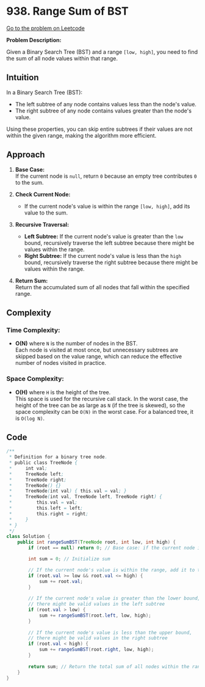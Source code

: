 # 938. Range Sum of BST

[Go to the problem on Leetcode](https://leetcode.com/problems/range-sum-of-bst/)

**Problem Description:**  

Given a Binary Search Tree (BST) and a range `[low, high]`, you need to find the sum of all node values within that range.

## Intuition

In a Binary Search Tree (BST):
- The left subtree of any node contains values less than the node's value.
- The right subtree of any node contains values greater than the node's value.

Using these properties, you can skip entire subtrees if their values are not within the given range, making the algorithm more efficient.

## Approach

1. **Base Case:**  
   If the current node is `null`, return `0` because an empty tree contributes `0` to the sum.

2. **Check Current Node:**  
   - If the current node's value is within the range `[low, high]`, add its value to the sum.

3. **Recursive Traversal:**
   - **Left Subtree:** If the current node's value is greater than the `low` bound, recursively traverse the left subtree because there might be values within the range.
   - **Right Subtree:** If the current node's value is less than the `high` bound, recursively traverse the right subtree because there might be values within the range.

4. **Return Sum:**  
   Return the accumulated sum of all nodes that fall within the specified range.

## Complexity

### Time Complexity:
- **O(N)** where `N` is the number of nodes in the BST.  
  Each node is visited at most once, but unnecessary subtrees are skipped based on the value range, which can reduce the effective number of nodes visited in practice.

### Space Complexity:
- **O(H)** where `H` is the height of the tree.  
  This space is used for the recursive call stack. In the worst case, the height of the tree can be as large as `N` (if the tree is skewed), so the space complexity can be `O(N)` in the worst case. For a balanced tree, it is `O(log N)`.

## Code

```java
/**
 * Definition for a binary tree node.
 * public class TreeNode {
 *     int val;
 *     TreeNode left;
 *     TreeNode right;
 *     TreeNode() {}
 *     TreeNode(int val) { this.val = val; }
 *     TreeNode(int val, TreeNode left, TreeNode right) {
 *         this.val = val;
 *         this.left = left;
 *         this.right = right;
 *     }
 * }
 */
class Solution {
    public int rangeSumBST(TreeNode root, int low, int high) {
        if (root == null) return 0; // Base case: if the current node is null, return 0

        int sum = 0; // Initialize sum

        // If the current node's value is within the range, add it to the sum
        if (root.val >= low && root.val <= high) {
            sum += root.val;
        }
        
        // If the current node's value is greater than the lower bound,
        // there might be valid values in the left subtree
        if (root.val > low) {
            sum += rangeSumBST(root.left, low, high);
        }
        
        // If the current node's value is less than the upper bound,
        // there might be valid values in the right subtree
        if (root.val < high) {
            sum += rangeSumBST(root.right, low, high);
        }
        
        return sum; // Return the total sum of all nodes within the range
    }
}